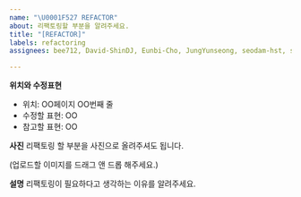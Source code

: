 ```yaml
---
name: "\U0001F527 REFACTOR"
about: 리팩토링할 부분을 알려주세요.
title: "[REFACTOR]"
labels: refactoring
assignees: bee712, David-ShinDJ, Eunbi-Cho, JungYunseong, seodam-hst, seunghoonkim34

---
```


**위치와 수정표현**
* 위치: OO페이지 OO번째 줄
* 수정할 표현: OO
* 참고할 표현: OO

**사진**
리팩토링 할 부분을 사진으로 올려주셔도 됩니다.

(업로드할 이미지를 드래그 앤 드롭 해주세요.)

**설명**
리팩토링이 필요하다고 생각하는 이유를 알려주세요.
